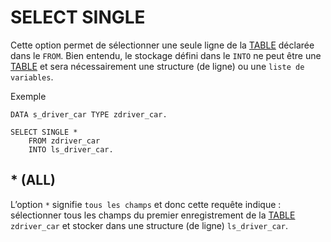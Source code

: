 # SELECT SINGLE

Cette option permet de sélectionner une seule ligne de la [TABLE](../../10_DB_TABLES/02_TABLES.md) déclarée dans le `FROM`. Bien entendu, le stockage défini dans le `INTO` ne peut être une [TABLE](../../10_DB_TABLES/02_TABLES.md) et sera nécessairement une structure (de ligne) ou une `liste de variables`.

Exemple

```abap
DATA s_driver_car TYPE zdriver_car.

SELECT SINGLE *
    FROM zdriver_car
    INTO ls_driver_car.
```

## * (ALL)

L’option `*` signifie `tous les champs` et donc cette requête indique : sélectionner tous les champs du premier enregistrement de la [TABLE](../../10_DB_TABLES/02_TABLES.md) `zdriver_car` et stocker dans une structure (de ligne) `ls_driver_car`.
